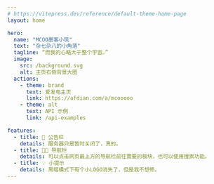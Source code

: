 ```yaml
---
# https://vitepress.dev/reference/default-theme-home-page
layout: home

hero:
  name: "MCOO墨客小筑"
  text: "杂七杂八的小角落"
  tagline: “而我的心略大于整个宇宙。”
  image:
    src: /background.svg
    alt: 主页右侧背景大图
  actions:
    - theme: brand
      text: 爱发电主页
      link: https://afdian.com/a/mcooooo
    - theme: alt
      text: API 示例
      link: /api-examples

features:
  - title: 🥳 公告栏
    details: 服务器只是暂时关闭了，真的。
  - title: 👏🏻 导航栏
    details: 可以点击网页最上方的导航栏前往需要的板块，也可以使用搜索功能。
  - title: 💡 小提示
    details: 黑暗模式下有个小LOGO消失了，但是我不想修。
---
```


